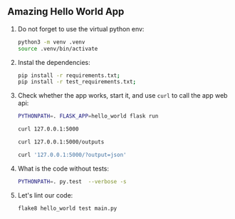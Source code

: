 ## Amazing Hello World App

1. Do not forget to use the virtual python env:

   ```bash
   python3 -m venv .venv
   source .venv/bin/activate
   ```

2. Instal the dependencies:

   ```bash
   pip install -r requirements.txt;
   pip install -r test_requirements.txt;
   ``` 

3. Check whether the app works, start it, and use `curl` to call the app web api:

   ```bash
   PYTHONPATH=. FLASK_APP=hello_world flask run
   ```

   ```bash
   curl 127.0.0.1:5000
   ```

   ```bash
   curl 127.0.0.1:5000/outputs
   ```

   ```bash
   curl '127.0.0.1:5000/?output=json'
   ```

3. What is the code without tests:

   ```bash
   PYTHONPATH=. py.test  --verbose -s
   ```

4. Let's lint our code:

   ```bash
   flake8 hello_world test main.py
   ```
